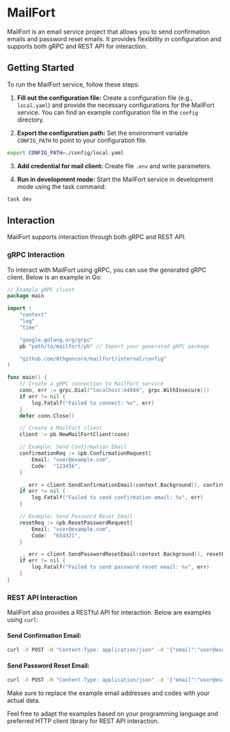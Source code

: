 # MailFort
MailFort is an email service project that allows you to send confirmation emails and password reset emails. It provides flexibility in configuration and supports both gRPC and REST API for interaction.

## Getting Started
To run the MailFort service, follow these steps:

1. **Fill out the configuration file:** Create a configuration file (e.g., `local.yaml`) and provide the necessary configurations for the MailFort service. You can find an example configuration file in the `config` directory.

2. **Export the configuration path:** Set the environment variable `CONFIG_PATH` to point to your configuration file.
```bash
export CONFIG_PATH=./config/local.yaml
```

3. **Add credential for mail client:** Create file `.env` and write parameters.

4. **Run in development mode:** Start the MailFort service in development mode using the task command:
```bash
task dev
```

## Interaction
MailFort supports interaction through both gRPC and REST API.

### gRPC Interaction
To interact with MailFort using gRPC, you can use the generated gRPC client. Below is an example in Go:

```go
// Example gRPC client
package main

import (
	"context"
	"log"
	"time"

	"google.golang.org/grpc"
	pb "path/to/mailfort/pb" // Import your generated gRPC package

	"github.com/8thgencore/mailfort/internal/config"
)

func main() {
	// Create a gRPC connection to MailFort service
	conn, err := grpc.Dial("localhost:44044", grpc.WithInsecure())
	if err != nil {
		log.Fatalf("Failed to connect: %v", err)
	}
	defer conn.Close()

	// Create a MailFort client
	client := pb.NewMailFortClient(conn)

	// Example: Send Confirmation Email
	confirmationReq := &pb.ConfirmationRequest{
		Email: "user@example.com",
		Code:  "123456",
	}

	_, err = client.SendConfirmationEmail(context.Background(), confirmationReq)
	if err != nil {
		log.Fatalf("Failed to send confirmation email: %v", err)
	}

	// Example: Send Password Reset Email
	resetReq := &pb.ResetPasswordRequest{
		Email: "user@example.com",
		Code:  "654321",
	}

	_, err = client.SendPasswordResetEmail(context.Background(), resetReq)
	if err != nil {
		log.Fatalf("Failed to send password reset email: %v", err)
	}
}
```

### REST API Interaction
MailFort also provides a RESTful API for interaction. Below are examples using `curl`:

#### Send Confirmation Email:
```bash
curl -X POST -H "Content-Type: application/json" -d '{"email":"user@example.com","code":"123456"}' http://localhost:8080/api/send-confirmation-email
```
#### Send Password Reset Email:
```bash
curl -X POST -H "Content-Type: application/json" -d '{"email":"user@example.com","code":"654321"}' http://localhost:8080/api/send-password-reset-email
```

Make sure to replace the example email addresses and codes with your actual data.

Feel free to adapt the examples based on your programming language and preferred HTTP client library for REST API interaction.
